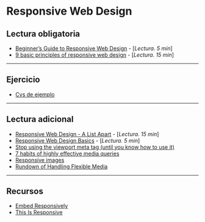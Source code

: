 # Responsive Web Design

## Lectura obligatoria

- [Beginner’s Guide to Responsive Web Design](http://blog.teamtreehouse.com/beginners-guide-to-responsive-web-design) - [_Lectura. 5 min_]
- [9 basic principles of responsive web design](http://blog.froont.com/9-basic-principles-of-responsive-web-design/) - [_Lectura. 15 min_]

---

## Ejercicio

- [Cvs de ejemplo](../../downloads/rwd.zip)

---

## Lectura adicional
- [Responsive Web Design - A List Apart](http://alistapart.com/article/responsive-web-design/) - [_Lectura. 15 min_]
- [Responsive Web Design Basics](https://developers.google.com/web/fundamentals/design-and-ux/responsive/) - [_Lectura. 5 min_]
- [Stop using the viewport meta tag (until you know how to use it)](http://blog.javierusobiaga.com/stop-using-the-viewport-tag-until-you-know-ho)
- [7 habits of highly effective media queries](http://bradfrost.com/blog/post/7-habits-of-highly-effective-media-queries/)
- [Responsive images](https://developer.mozilla.org/en-US/docs/Learn/HTML/Multimedia_and_embedding/Responsive_images)
- [Rundown of Handling Flexible Media](https://css-tricks.com/rundown-of-handling-flexible-media/)

---

## Recursos

- [Embed Responsively](http://embedresponsively.com/)
- [This Is Responsive](https://bradfrost.github.io/this-is-responsive/)